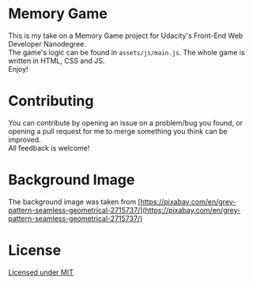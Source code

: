 Memory Game
===========

This is my take on a Memory Game project for Udacity's Front-End Web Developer Nanodegree.  
The game's logic can be found in `assets/js/main.js`. The whole game is written in HTML, CSS and JS.  
Enjoy!

Contributing
=====================

You can contribute by opening an issue on a problem/bug you found, or opening a
pull request for me to merge something you think can be improved.  
All feedback is welcome!

Background Image
================

The background image was taken from [https://pixabay.com/en/grey-pattern-seamless-geometrical-2715737/](https://pixabay.com/en/grey-pattern-seamless-geometrical-2715737/)

# License

[Licensed under MIT](LICENSE)
